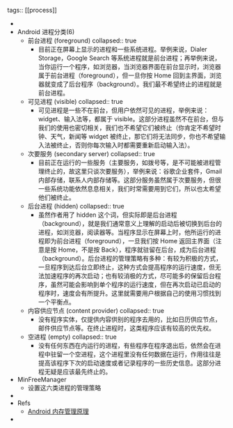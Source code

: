 tags:: [[process]]

-
- Android 进程分类(6)
  - 前台进程 (foreground)
    collapsed:: true
    - 目前正在屏幕上显示的进程和一些系统进程。举例来说，Dialer Storage，Google Search 等系统进程就是前台进程；再举例来说，当你运行一个程序，如浏览器，当浏览器界面在前台显示时，浏览器属于前台进程（foreground），但一旦你按 Home 回到主界面，浏览器就变成了后台程序（background）。我们最不希望终止的进程就是前台进程。
  - 可见进程 (visible)
    collapsed:: true
    - 可见进程是一些不在前台，但用户依然可见的进程，举例来说： widget、输入法等，都属于 visible。这部分进程虽然不在前台，但与我们的使用也密切相关，我们也不希望它们被终止（你肯定不希望时钟、天气，新闻等 widget 被终止，那它们将无法同步，你也不希望输入法被终止，否则你每次输入时都需要重新启动输入法）。
  - 次要服务 (secondary server)
    collapsed:: true
    - 目前正在运行的一些服务（主要服务，如拨号等，是不可能被进程管理终止的，故这里只谈次要服务），举例来说：谷歌企业套件，Gmail 内部存储，联系人内部存储等。这部分服务虽然属于次要服务，但很一些系统功能依然息息相关，我们时常需要用到它们，所以也太希望他们被终止。
  - 后台进程 (hidden)
    collapsed:: true
    - 虽然作者用了 hidden 这个词，但实际即是后台进程（background），就是我们通常意义上理解的启动后被切换到后台的进程，如浏览器，阅读器等。当程序显示在屏幕上时，他所运行的进程即为前台进程（foreground），一旦我们按 Home 返回主界面（注意是按 Home，不是按 Back），程序就驻留在后台，成为后台进程（background）。后台进程的管理策略有多种：有较为积极的方式，一旦程序到达后台立即终止，这种方式会提高程序的运行速度，但无法加速程序的再次启动；也有较消极的方式，尽可能多的保留后台程序，虽然可能会影响到单个程序的运行速度，但在再次启动已启动的程序时，速度会有所提升。这里就需要用户根据自己的使用习惯找到一个平衡点。
  - 内容供应节点 (content provider)
    collapsed:: true
    - 没有程序实体，仅提供内容供别的程序去用的，比如日历供应节点，邮件供应节点等。在终止进程时，这类程序应该有较高的优先权。
  - 空进程 (empty)
    collapsed:: true
    - 没有任何东西在内运行的进程，有些程序在程序退出后，依然会在进程中驻留一个空进程，这个进程里没有任何数据在运行，作用往往是提高该程序下次的启动速度或者记录程序的一些历史信息。这部分进程无疑是应该最先终止的。
- MinFreeManager
  - 设置这六类进程的管理策略
-
- Refs
  - [Android 内存管理原理](https://cn.apkjam.com/lmk.html)
-